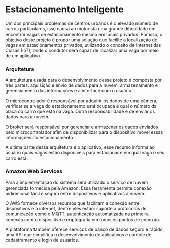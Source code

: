 # Estacionamento Inteligente
Um dos principais problemas de centros urbanos é o elevado número de carros particulares, isso causa ao motorista uma grande dificuldade em encontrar vagas de estacionamento mesmo em locais privados. Por isso, o objetivo deste projeto é propor uma solução que facilite a localização de vagas em estacionamentos privados, utilizando o conceito de Internet das Coisas (IoT),  onde o condutor será capaz de localizar uma vaga por meio de um aplicativo. 

### Arquitetura

A arquitetura usada para o desenvolvimento desse projeto é composta por três partes: aquisição e envio de dados para a nuvem, armazenamento e gerenciamento das informações e a interface com o usuário.

O microcontrolador é responsável por adquirir os dados de uma câmera, verificar se a vaga do estacionamento está ocupada e qual o número da placa do carro que está na vaga. Outra responsabilidade é de enviar os dados para a nuvem.

O broker será responsável por gerenciar e armazenar os dados enviados pelo microcontrolador afim de disponibilizar para o dispositivo móvel essas informações do estacionamento.

A ultima parte dessa arquitetura é o aplicativo, esse recurso informa ao usuário quais vagas estão disponíveis para estacionar  e em qual vaga o seu carro está.

### Amazon Web Services 

Para a implementação do sistema será utilizado o serviço de nuvem gerenciada fornecida pela Amazon. Essa ferramenta permite conexão bidirecional fácil e segura entre dispositivos e aplicativos a nuvem. 

O AWS fornece diversos recursos que facilitam a conexão entre dispositivos e a internet, dentre eles estão: suporte a protocolos de comunicação como o MQTT, autenticação automatizada na primeira conexão com o dispositivo e criptografia em todos os pontos de conexão. 

A plataforma também oferece serviços de banco de dados seguro e rápido, uma API que simplifica o desenvolvimento de aplicativos e contole de cadastramento e login de usuários.